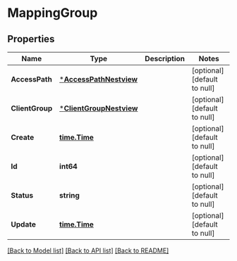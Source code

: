 # MappingGroup

## Properties
Name | Type | Description | Notes
------------ | ------------- | ------------- | -------------
**AccessPath** | [***AccessPathNestview**](AccessPath_Nestview.md) |  | [optional] [default to null]
**ClientGroup** | [***ClientGroupNestview**](ClientGroup_Nestview.md) |  | [optional] [default to null]
**Create** | [**time.Time**](time.Time.md) |  | [optional] [default to null]
**Id** | **int64** |  | [optional] [default to null]
**Status** | **string** |  | [optional] [default to null]
**Update** | [**time.Time**](time.Time.md) |  | [optional] [default to null]

[[Back to Model list]](../README.md#documentation-for-models) [[Back to API list]](../README.md#documentation-for-api-endpoints) [[Back to README]](../README.md)


